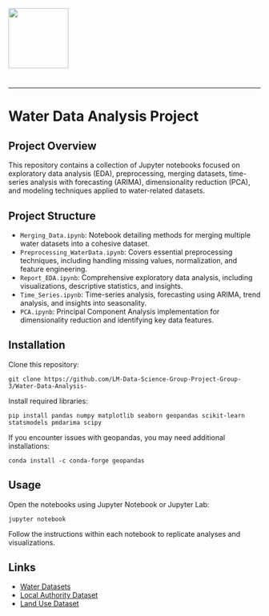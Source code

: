 <img src="https://r2cdn.perplexity.ai/pplx-full-logo-primary-dark%402x.png" class="logo" width="120"/>

# 

---

# Water Data Analysis Project

## Project Overview

This repository contains a collection of Jupyter notebooks focused on exploratory data analysis (EDA), preprocessing, merging datasets, time-series analysis with forecasting (ARIMA), dimensionality reduction (PCA), and modeling techniques applied to water-related datasets.

## Project Structure

- `Merging_Data.ipynb`: Notebook detailing methods for merging multiple water datasets into a cohesive dataset.
- `Preprocessing_WaterData.ipynb`: Covers essential preprocessing techniques, including handling missing values, normalization, and feature engineering.
- `Report_EDA.ipynb`: Comprehensive exploratory data analysis, including visualizations, descriptive statistics, and insights.
- `Time_Series.ipynb`: Time-series analysis, forecasting using ARIMA, trend analysis, and insights into seasonality.
- `PCA.ipynb`: Principal Component Analysis implementation for dimensionality reduction and identifying key data features.


## Installation

Clone this repository:

```
git clone https://github.com/LM-Data-Science-Group-Project-Group-3/Water-Data-Analysis-
```

Install required libraries:

```
pip install pandas numpy matplotlib seaborn geopandas scikit-learn statsmodels pmdarima scipy
```

If you encounter issues with geopandas, you may need additional installations:

```
conda install -c conda-forge geopandas
```


## Usage

Open the notebooks using Jupyter Notebook or Jupyter Lab:

```
jupyter notebook
```

Follow the instructions within each notebook to replicate analyses and visualizations.

## Links

- [Water Datasets](https://environment.data.gov.uk/water-quality/view/landing)
- [Local Authority Dataset](https://geoportal.statistics.gov.uk/datasets/local-authority-districts-december-2022-boundaries-uk-buc-2/about)
- [Land Use Dataset](https://www.gov.uk/government/collections/land-use-in-england)
